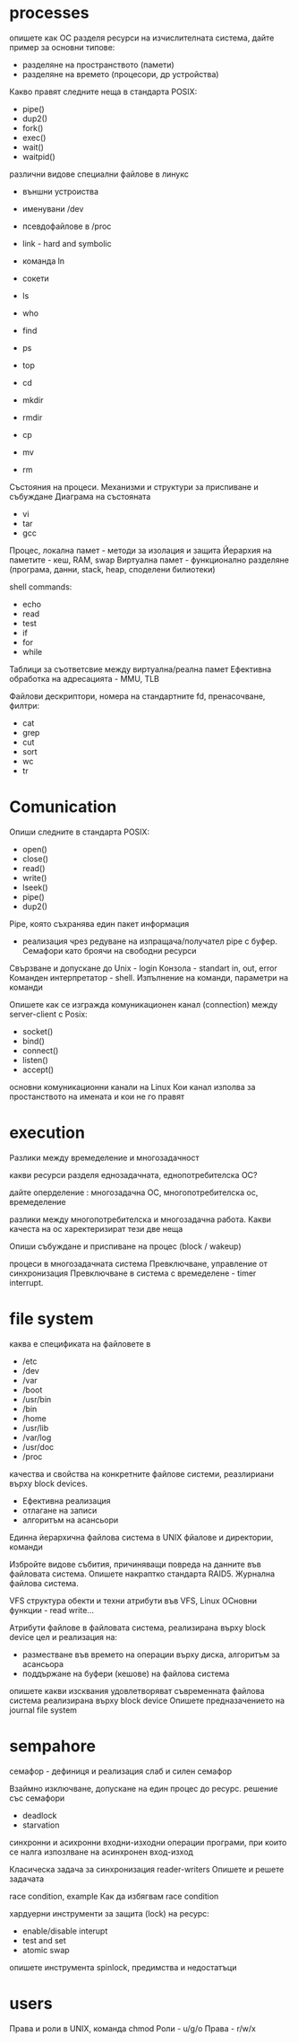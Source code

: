 # processes

опишете как ОС разделя ресурси на изчислителната
система, дайте пример за основни типове:
- разделяне на пространството (памети)
- разделяне на времето (процесори, др устройства)

Какво правят следните неща в стандарта POSIX:
- pipe()
- dup2()
- fork()
- exec()
- wait()
- waitpid()

различни видове специални файлове в линукс
- външни устроиства
- именувани /dev
- псевдофайлове в /proc
- link - hard and symbolic
- команда ln
- сокети

- ls
- who
- find
- ps
- top
- cd
- mkdir
- rmdir
- cp
- mv
- rm

Състояния на процеси. 
Механизми и структури за приспиване и събуждане
Диаграма на състояната 

- vi
- tar
- gcc

Процес, локална памет - методи за изолация и защита
Йерархия на паметите - кеш, RAM, swap
Виртуална памет - функционално разделяне (програма, данни, stack, heap, споделени билиотеки)

shell commands:
- echo
- read
- test
- if
- for
- while

Таблици за съответсвие между виртуална/реална памет
Ефективна обработка на адресацията - MMU, TLB


Файлови дескриптори,
номера на стандартните fd,
пренасочване,
филтри:
- cat
- grep
- cut
- sort
- wc
- tr




# Comunication


Опиши следните в стандарта POSIX:
- open()
- close()
- read()
- write()
- lseek()
- pipe()
- dup2()


Pipe, която съхранява един пакет информация
- реализация чрез редуване на изпращача/получател
pipe с буфер.
Семафори като броячи на свободни ресурси



Свързване и допускане до Unix - login
Конзола - standart in, out, error
Команден интерпретатор - shell. Изпълнение на команди, параметри на команди


Опишете как се изгражда комуникационен канал (connection) между server-client с Posix:
- socket()
- bind()
- connect()
- listen()
- accept()

основни комуникационни канали на Linux
Кои канал изполва за простанството на имената и кои не го правят

# execution 
Разлики между времеделение и многозадачност

какви ресурси разделя еднозадачната, еднопотребителска ОС?

дайте оперделение : многозадачна ОС, многопотребителска ос, времеделение

разлики между многопотребителска и многозадачна работа. Какви качеста на ос харектеризират тези две неща

Опиши събуждане и приспиване на процес (block / wakeup)


процеси в многозадачната система
Превключване, управление от синхронизация
Превключване в система с времеделене - timer interrupt.


# file system

каква е спецификата на файловете в 
- /etc
- /dev
- /var
- /boot
- /usr/bin
- /bin
- /home
- /usr/lib
- /var/log
- /usr/doc
- /proc


качества и свойства на конкретните файлове системи, реазлириани върху block devices.
- Ефективна реализация
- отлагане на записи
- алгоритъм на асансьори


Единна йерархична файлова система в UNIX
фйалове и директории, команди 

Избройте видове събития, причиняващи повреда на данните във файловата система.
Опишете накраптко стандарта RAID5.
Журнална файлова система.

VFS
структура обекти и техни атрибути във VFS, Linux
ОСновни функции - read write...


Атрибути файлове в файловата система, реализирана върху block device
цел и реализация на:
- разместване във времето на операции върху диска, алгоритъм за асансьора
- поддържане на буфери (кешове) на файлова система

опишете какви изсквания удовлетворяват съвременната файлова система реализирана върху block device
Опишете предназачението на journal file system


# sempahore

семафор - дефиниця и реализация
слаб и силен семафор

Взаймно изключване, допускане на един процес до ресурс.
решение със семафори


- deadlock
- starvation


синхронни и асихронни входни-изходни операции
програми, при които се налга изпозлване на асинхронен вход-изход

Класическа задача за синхронизация reader-writers
Опишете и решете задачата


race condition, example
Как да избягвам race condition

хардуерни инструменти за защита (lock) на ресурс:
- enable/disable interupt
- test and set
- atomic swap

опишете инструмента spinlock, предимства и недостатъци

# users

Права и роли в UNIX, команда chmod
Роли - u/g/o 
Права - r/w/x